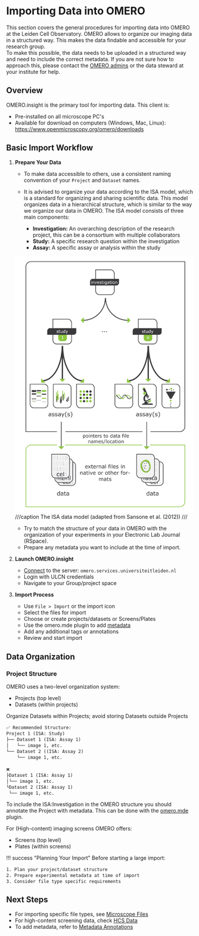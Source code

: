 # Importing Data into OMERO

This section covers the general procedures for importing data into OMERO at the Leiden Cell Observatory. OMERO allows to organize our imaging data in a structured way. This makes the data findable and accessible for your research group.  
To make this possible, the data needs to be uploaded in a structured way and need to include the correct metadata. If you are not sure how to approach this, please contact the [OMERO admins](index.md#omero-administrators) or the data steward at your institute for help.

## Overview

OMERO.insight is the primary tool for importing data. This client is:

- Pre-installed on all microscope PC's
- Available for download on computers (Windows, Mac, Linux): <https://www.openmicroscopy.org/omero/downloads>

## Basic Import Workflow

1. **Prepare Your Data**
    - To make data accessible to others, use a consistent naming convention of your `Project` and `Dataset` names.
    - It is advised to organize your data according to the ISA model, which is a standard for organizing and sharing scientific data. This model organizes data in a hierarchical structure, which is similar to the way we organize our data in OMERO. The ISA model consists of three main components:

        - **Investigation:** An overarching description of the research project, this can be a consortium with multiple collaborators
        - **Study:** A specific research question within the investigation
        - **Assay:** A specific assay or analysis within the study

    ![ISA model](importing/images/importing_01.png)
    ///caption
    The ISA data model (adapted from Sansone et al. (2012)) 
    ///

    - Try to match the structure of your data in OMERO with the organization of your experiments in your Electronic Lab Journal (RSpace).
    - Prepare any metadata you want to include at the time of import.

2. **Launch OMERO.insight**
    - [Connect](getting-started.md#configuring-omeroinsight) to the server: `omero.services.universiteitleiden.nl`
    - Login with ULCN credentials
    - Navigate to your Group/project space

3. **Import Process**
    - Use `File > Import` or the import icon
    - Select the files for import
    - Choose or create projects/datasets or Screens/Plates
    - Use the omero.mde plugin to add [metadata](importing/metadata.md)
    - Add any additional tags or annotations
    - Review and start import

## Data Organization

### Project Structure
OMERO uses a two-level organization system:
- Projects (top level)  
- Datasets (within projects)  

Organize Datasets within Projects; avoid storing Datasets outside Projects

```
✅ Recommended Structure:
Project 1 (ISA: Study)
├── Dataset 1 (ISA: Assay 1)
│   └── image 1, etc.
└── Dataset 2 ((ISA: Assay 2)
    └── image 1, etc.

❌
├Dataset 1 (ISA: Assay 1)
│└── image 1, etc.
└Dataset 2 (ISA: Assay 1)
 └── image 1, etc.

```
To include the ISA:Investigation in the OMERO structure you should annotate the Project with metadata. This can be done with the [omero.mde](importing/metadata.md) plugin.


For (High-content) imaging screens OMERO offers: 
- Screens (top level)  
- Plates (within screens)  

!!! success "Planning Your Import"
    Before starting a large import:

    1. Plan your project/dataset structure
    2. Prepare experimental metadata at time of import
    3. Consider file type specific requirements

## Next Steps

- For importing specific file types, see [Microscope Files](importing/microscope-files.md)
- For high-content screening data, check [HCS Data](importing/hcs-data.md)
- To add metadata, refer to [Metadata Annotations](importing/metadata.md)
